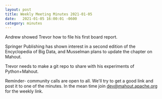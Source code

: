 ```yaml
---
layout: post
title: Weekly Meeting Minutes 2021-01-05
date:   2021-01-05 16:00:01 -0600
category: minutes
---
```


Andrew showed Trevor how to file his first board report. 

Springer Publishing has shown interest in a second edition of the Encyclopedia of Big Data, and Musselman plans to update
the chapter on Mahout. 

Trevor needs to make a git repo to share with his experiments of Python+Mahout. 

Reminder- community calls are open to all. We'll try to get a good link and post it to one of the minutes. In the mean
time join dev@mahout.apache.org for the weekly link.

